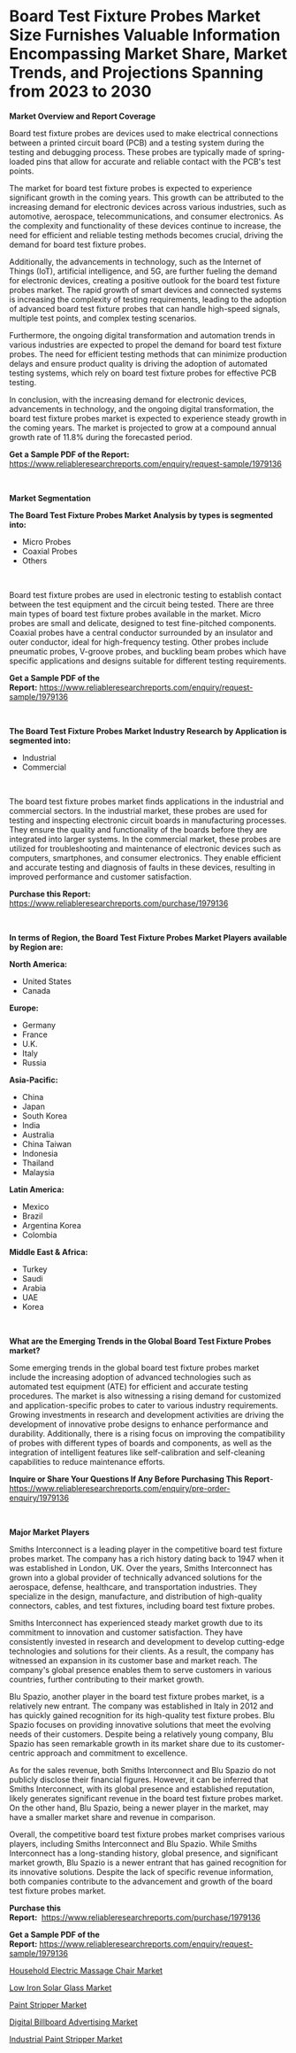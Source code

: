 <p><h1>Board Test Fixture Probes Market Size Furnishes Valuable Information Encompassing Market Share, Market Trends, and Projections Spanning from 2023 to 2030</h1></p><p><strong>Market Overview and Report Coverage</strong></p>
<p><p>Board test fixture probes are devices used to make electrical connections between a printed circuit board (PCB) and a testing system during the testing and debugging process. These probes are typically made of spring-loaded pins that allow for accurate and reliable contact with the PCB's test points.</p><p>The market for board test fixture probes is expected to experience significant growth in the coming years. This growth can be attributed to the increasing demand for electronic devices across various industries, such as automotive, aerospace, telecommunications, and consumer electronics. As the complexity and functionality of these devices continue to increase, the need for efficient and reliable testing methods becomes crucial, driving the demand for board test fixture probes.</p><p>Additionally, the advancements in technology, such as the Internet of Things (IoT), artificial intelligence, and 5G, are further fueling the demand for electronic devices, creating a positive outlook for the board test fixture probes market. The rapid growth of smart devices and connected systems is increasing the complexity of testing requirements, leading to the adoption of advanced board test fixture probes that can handle high-speed signals, multiple test points, and complex testing scenarios.</p><p>Furthermore, the ongoing digital transformation and automation trends in various industries are expected to propel the demand for board test fixture probes. The need for efficient testing methods that can minimize production delays and ensure product quality is driving the adoption of automated testing systems, which rely on board test fixture probes for effective PCB testing.</p><p>In conclusion, with the increasing demand for electronic devices, advancements in technology, and the ongoing digital transformation, the board test fixture probes market is expected to experience steady growth in the coming years. The market is projected to grow at a compound annual growth rate of 11.8% during the forecasted period.</p></p>
<p><strong>Get a Sample PDF of the Report:</strong> <a href="https://www.reliableresearchreports.com/enquiry/request-sample/1979136">https://www.reliableresearchreports.com/enquiry/request-sample/1979136</a></p>
<p>&nbsp;</p>
<p><strong>Market Segmentation</strong></p>
<p><strong>The Board Test Fixture Probes Market Analysis by types is segmented into:</strong></p>
<p><ul><li>Micro Probes</li><li>Coaxial Probes</li><li>Others</li></ul></p>
<p>&nbsp;</p>
<p><p>Board test fixture probes are used in electronic testing to establish contact between the test equipment and the circuit being tested. There are three main types of board test fixture probes available in the market. Micro probes are small and delicate, designed to test fine-pitched components. Coaxial probes have a central conductor surrounded by an insulator and outer conductor, ideal for high-frequency testing. Other probes include pneumatic probes, V-groove probes, and buckling beam probes which have specific applications and designs suitable for different testing requirements.</p></p>
<p><strong>Get a Sample PDF of the Report:</strong>&nbsp;<a href="https://www.reliableresearchreports.com/enquiry/request-sample/1979136">https://www.reliableresearchreports.com/enquiry/request-sample/1979136</a></p>
<p>&nbsp;</p>
<p><strong>The Board Test Fixture Probes Market Industry Research by Application is segmented into:</strong></p>
<p><ul><li>Industrial</li><li>Commercial</li></ul></p>
<p>&nbsp;</p>
<p><p>The board test fixture probes market finds applications in the industrial and commercial sectors. In the industrial market, these probes are used for testing and inspecting electronic circuit boards in manufacturing processes. They ensure the quality and functionality of the boards before they are integrated into larger systems. In the commercial market, these probes are utilized for troubleshooting and maintenance of electronic devices such as computers, smartphones, and consumer electronics. They enable efficient and accurate testing and diagnosis of faults in these devices, resulting in improved performance and customer satisfaction.</p></p>
<p><strong>Purchase this Report:</strong>&nbsp; <a href="https://www.reliableresearchreports.com/purchase/1979136">https://www.reliableresearchreports.com/purchase/1979136</a></p>
<p>&nbsp;</p>
<p><strong>In terms of Region, the Board Test Fixture Probes Market Players available by Region are:</strong></p>
<p>
    <p> <strong> North America: </strong>
        <ul>
            <li>United States</li>
            <li>Canada</li>
        </ul>
        </p> 
    <p> <strong> Europe: </strong>
        <ul>
            <li>Germany</li>
            <li>France</li>
            <li>U.K.</li>
            <li>Italy</li>
            <li>Russia</li>
        </ul>
        </p> 
    <p> <strong> Asia-Pacific: </strong>
        <ul>
            <li>China</li>
            <li>Japan</li>
            <li>South Korea</li>
            <li>India</li>
            <li>Australia</li>
            <li>China Taiwan</li>
            <li>Indonesia</li>
            <li>Thailand</li>
            <li>Malaysia</li>
        </ul>
        </p> 
    <p> <strong> Latin America: </strong>
        <ul>
            <li>Mexico</li>
            <li>Brazil</li>
            <li>Argentina Korea</li>
            <li>Colombia</li>
        </ul>
        </p> 
    <p> <strong> Middle East & Africa: </strong>
        <ul>
            <li>Turkey</li>
            <li>Saudi</li>
            <li>Arabia</li>
            <li>UAE</li>
            <li>Korea</li>
        </ul>
    </p>
    </p>
<p>&nbsp;</p>
<p><strong>What are the Emerging Trends in the Global Board Test Fixture Probes market?</strong></p>
<p><p>Some emerging trends in the global board test fixture probes market include the increasing adoption of advanced technologies such as automated test equipment (ATE) for efficient and accurate testing procedures. The market is also witnessing a rising demand for customized and application-specific probes to cater to various industry requirements. Growing investments in research and development activities are driving the development of innovative probe designs to enhance performance and durability. Additionally, there is a rising focus on improving the compatibility of probes with different types of boards and components, as well as the integration of intelligent features like self-calibration and self-cleaning capabilities to reduce maintenance efforts.</p></p>
<p><strong>Inquire or Share Your Questions If Any Before Purchasing This Report</strong>- <a href="https://www.reliableresearchreports.com/enquiry/pre-order-enquiry/1979136">https://www.reliableresearchreports.com/enquiry/pre-order-enquiry/1979136</a></p>
<p>&nbsp;</p>
<p><strong>Major Market Players</strong></p>
<p><p>Smiths Interconnect is a leading player in the competitive board test fixture probes market. The company has a rich history dating back to 1947 when it was established in London, UK. Over the years, Smiths Interconnect has grown into a global provider of technically advanced solutions for the aerospace, defense, healthcare, and transportation industries. They specialize in the design, manufacture, and distribution of high-quality connectors, cables, and test fixtures, including board test fixture probes.</p><p>Smiths Interconnect has experienced steady market growth due to its commitment to innovation and customer satisfaction. They have consistently invested in research and development to develop cutting-edge technologies and solutions for their clients. As a result, the company has witnessed an expansion in its customer base and market reach. The company's global presence enables them to serve customers in various countries, further contributing to their market growth.</p><p>Blu Spazio, another player in the board test fixture probes market, is a relatively new entrant. The company was established in Italy in 2012 and has quickly gained recognition for its high-quality test fixture probes. Blu Spazio focuses on providing innovative solutions that meet the evolving needs of their customers. Despite being a relatively young company, Blu Spazio has seen remarkable growth in its market share due to its customer-centric approach and commitment to excellence.</p><p>As for the sales revenue, both Smiths Interconnect and Blu Spazio do not publicly disclose their financial figures. However, it can be inferred that Smiths Interconnect, with its global presence and established reputation, likely generates significant revenue in the board test fixture probes market. On the other hand, Blu Spazio, being a newer player in the market, may have a smaller market share and revenue in comparison.</p><p>Overall, the competitive board test fixture probes market comprises various players, including Smiths Interconnect and Blu Spazio. While Smiths Interconnect has a long-standing history, global presence, and significant market growth, Blu Spazio is a newer entrant that has gained recognition for its innovative solutions. Despite the lack of specific revenue information, both companies contribute to the advancement and growth of the board test fixture probes market.</p></p>
<p><strong>Purchase this Report:</strong>&nbsp;&nbsp;<a href="https://www.reliableresearchreports.com/purchase/1979136">https://www.reliableresearchreports.com/purchase/1979136</a></p>
<p></p>
<p><strong>Get a Sample PDF of the Report:</strong>&nbsp;<a href="https://www.reliableresearchreports.com/enquiry/request-sample/1979136">https://www.reliableresearchreports.com/enquiry/request-sample/1979136</a></p>
<p><p><a href="https://github.com/RichRobinson5/Market-Research-Report-List-2/blob/main/household-electric-massage-chair-market.md">Household Electric Massage Chair Market</a></p><p><a href="https://medium.com/@karleeprice82/low-iron-solar-glass-market-size-and-market-trends-complete-industry-overview-2023-to-2030-66c56e3cab69">Low Iron Solar Glass Market</a></p><p><a href="https://medium.com/@rosaerluke/paint-stripper-market-furnishes-information-on-market-share-market-trends-and-market-growth-ecc6db011152">Paint Stripper Market</a></p><p><a href="https://medium.com/@noemiharvey05/digital-billboard-advertising-market-analysis-and-sze-forecasted-for-period-from-2023-to-2030-25a015da306f">Digital Billboard Advertising Market</a></p><p><a href="https://medium.com/@adolfoadams1988/industrial-paint-stripper-market-research-report-its-history-and-forecast-2023-to-2030-1e3abba8c7d5">Industrial Paint Stripper Market</a></p></p>